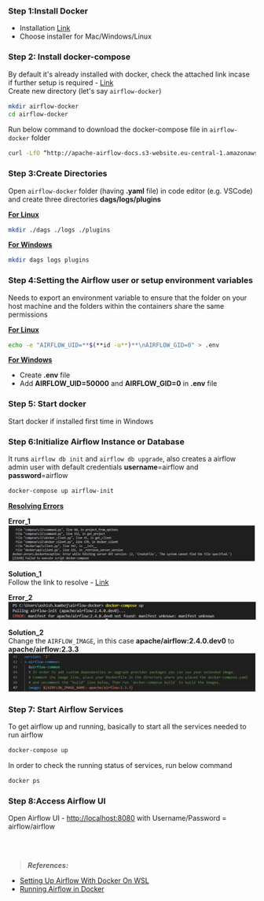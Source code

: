
### Step 1:Install Docker  
 - Installation [Link](https://docs.docker.com/get-docker/)
 - Choose installer for Mac/Windows/Linux <br>
 
### Step 2: Install docker-compose  
By default it's already installed with docker, check the attached link incase if further setup is required - [Link](https://docs.docker.com/compose/install/) <br>
Create  new directory (let's say `airflow-docker`)
```sh
mkdir airflow-docker
cd airflow-docker
```
Run below command to download the docker-compose file in `airflow-docker` folder
```sh
curl -LfO “http://apache-airflow-docs.s3-website.eu-central-1.amazonaws.com/docs/apache-airflow/latest/docker-compose.yaml”
```

### Step 3:Create Directories  
Open `airflow-docker` folder (having **.yaml** file) in code editor (e.g. VSCode) and create three directories **dags/logs/plugins** <br>

<ins>**For Linux**</ins>
```sh
mkdir ./dags ./logs ./plugins
```
<ins>**For Windows**</ins>
```sh
mkdir dags logs plugins
```
### Step 4:Setting the Airflow user or setup environment variables  
Needs to export an environment variable to ensure that the folder on your host machine and the folders within the containers share the same permissions <br>

<ins>**For Linux**</ins>
```sh
echo -e "AIRFLOW_UID=**$(**id -u**)**\nAIRFLOW_GID=0" > .env
```
<ins> **For Windows**</ins>
 - Create **.env** file
 - Add **AIRFLOW_UID=50000** and **AIRFLOW_GID=0** in
   **.env** file

### Step 5: Start docker  
Start docker if installed first time in Windows <br>

### Step 6:Initialize Airflow Instance or Database  
It runs `airflow db init` and `airflow db upgrade`, also creates a airflow admin user with default credentials **username**=airflow and **password**=airflow 
```sh
docker-compose up airflow-init
```
<ins>**Resolving Errors**</ins>

**Error_1**  
![Airflow Initialization Error-1](https://github.com/ashish-kamboj/mlops/blob/main/apache-airflow/images/airflow_initilization_error.png)

**Solution_1**  
Follow the link to resolve - [Link](https://stackoverflow.com/questions/58663920/can-i-run-docker-desktop-on-windows-without-admin-privileges#:~:text=If%20your%20admin%20account%20is,the%20changes%20to%20take%20effect.) <br>

**Error_2**  
![Airflow Initialization Error-2](https://github.com/ashish-kamboj/mlops/blob/main/apache-airflow/images/airflow_initilization_error_2.png)

**Solution_2**  
Change the `AIRFLOW_IMAGE`, in this case **apache/airflow:2.4.0.dev0** to **apache/airflow:2.3.3**  
![Airflow Initialization Error-2 Solution](https://github.com/ashish-kamboj/mlops/blob/main/apache-airflow/images/airflow_initilization_error_2_solution.png)

### Step 7: Start Airflow Services  
To get airflow up and running, basically to start all the services needed to run airflow
```sh
docker-compose up
```

In order to check the running status of services, run below command
```sh
docker ps
```

### Step 8:Access Airflow UI  
Open Airflow UI - [http://localhost:8080](http://localhost:8080) with Username/Password = airflow/airflow

<br></br>

  > **_References:_**
  - [Setting Up Airflow With Docker On WSL](https://medium.com/@ericfflynn/my-journey-with-apache-airflow-d7d364fc84ba)
  - [Running Airflow in Docker](https://airflow.apache.org/docs/apache-airflow/stable/howto/docker-compose/index.html)
